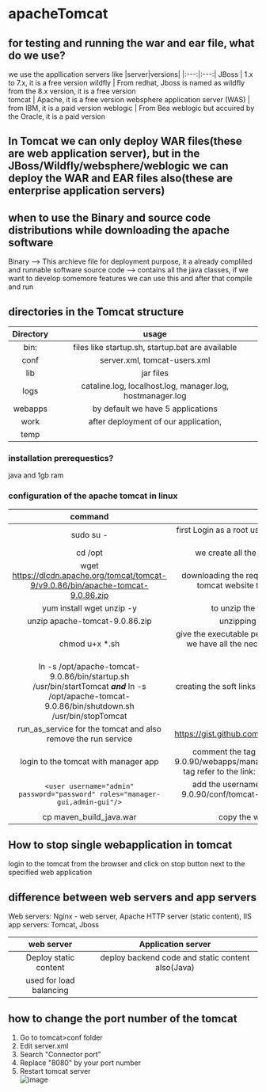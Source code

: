 # apacheTomcat

## for testing and running the war and ear file, what do we use?
we use the appllication servers like
|server|versions|
|:---:|:---:|
JBoss | 1.x to 7.x, it is a free version
wildfly | From redhat, Jboss is named as wildfly from the 8.x version, it is a free version  
tomcat | Apache, it is a free version 
websphere application server (WAS) | from IBM, it is a paid version
weblogic | From Bea weblogic but accuired by the Oracle, it is a paid version

## In Tomcat we can only deploy WAR files(these are web application server), but in the JBoss/Wildfly/websphere/weblogic we can deploy the WAR and EAR files also(these are enterprise application servers)

## when to use the Binary and source code distributions while downloading the apache software
Binary --> This archieve file for deployment purpose, it a already compliled and runnable software
source code --> contains all the java classes, if we want to develop somemore features we can use this and after that compile and run  

## directories in the Tomcat structure
|Directory|usage|
|:---:|:---:|
 bin: | files like startup.sh, startup.bat are available
 conf | server.xml, tomcat-users.xml
 lib |jar files
 logs | cataline.log, localhost.log, manager.log, hostmanager.log
 webapps | by default we have 5 applications
 work | after deployment of our application, 
 temp |

### installation prerequestics?
java and 1gb ram
### configuration of the apache tomcat in linux
|command|usage|
|:---:|:---:|
sudo su - | first Login as a root user, we can only install the softwares using the root user 
cd /opt | we create all the additional softwares in the *OPT* folder in linux
wget https://dlcdn.apache.org/tomcat/tomcat-9/v9.0.86/bin/apache-tomcat-9.0.86.zip | downloading the required version of the tomacat ZIP from the apache tomcat website to the linux server we use the *wget* command  
yum install wget unzip -y | to unzip the file we install the unzip to the linux server 
unzip apache-tomcat-9.0.86.zip | unzipping the downloaded apache tomcat zip file 
chmod u+x *.sh | give the executable permissions to all the .sh files in the bin/ directory as we have all the necessary files to start the tomcat server in the bin/ folder
ln -s /opt/apache-tomcat-9.0.86/bin/startup.sh /usr/bin/startTomcat ***and*** ln -s /opt/apache-tomcat-9.0.86/bin/shutdown.sh /usr/bin/stopTomcat | creating the soft links for the *startup and Stoptomcat* sh files to access it easily every time
run_as_service for the tomcat and also remove the run service | https://gist.github.com/ovichiro/d24c53ce4902ef41cc208efeadd596b6
login to the tomcat with manager app | comment the <value> tag in the context.xml file in /opt/apache-tomcat-9.0.90/webapps/manager/META-INF. why should we comment the value tag refer to the link: https://stackoverflow.com/a/36773669  ![image](https://github.com/bhargavsp/apacheTomcat/assets/45779321/7bd59336-ab9e-42e8-931b-038d3f45c097)
`<user username="admin" password="password" roles="manager-gui,admin-gui"/>` | add the username, password, roles in the /opt/apache-tomcat-9.0.90/conf/tomcat-users.xml file to login to the manger app and see our deployed applications
 cp maven_build_java.war | copy the war from the local or maven build server


## How to stop single webapplication in tomcat
login to the tomcat from the browser and click on stop button next to the specified web application

## difference between web servers and app servers
Web servers: Nginx - web server, Apache HTTP server (static content), IIS
app servers: Tomcat, Jboss

|web server|Application server|
|:---:|:---:|
Deploy static content | deploy backend code and static content also(Java)
used for load balancing | 

## how to change the port number of the tomcat
1. Go to tomcat>conf folder
2. Edit server.xml
3. Search "Connector port"
4. Replace "8080" by your port number
5. Restart tomcat server <br/>
![image](https://github.com/bhargavsp/apacheTomcat/assets/45779321/43e71c3e-2284-4c2a-a419-41c50022eb20)



